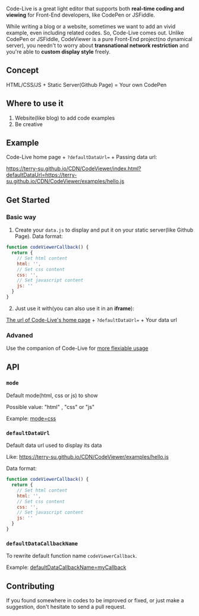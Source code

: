 Code-Live is a great light editor that supports both **real-time coding and viewing** for Front-End developers, like CodePen or JSFiddle.  
  
While writing a blog or a website, sometimes we want to add an vivid example, even including related codes. So, Code-Live comes out. Unlike CodePen or JSFiddle, CodeViewer is a pure Front-End project(no dynamical server), you needn't to worry about **transnational network restriction** and you're able to **custom display style** freely.


## Concept
HTML/CSS/JS + Static Server(Github Page) = Your own CodePen


## Where to use it
1. Website(like blog) to add code examples
2. Be creative


## Example
Code-Live home page + `?defaultDataUrl=` + Passing data url:     
  
https://terry-su.github.io/CDN/CodeViewer/index.html?defaultDataUrl=https://terry-su.github.io/CDN/CodeViewer/examples/hello.js


## Get Started
### Basic way
1. Create your `data.js` to display and put it on your static server(like Github Page). Data format:
```js
function codeViewerCallback() {
  return {
    // Set html content
    html: '',
    // Set css content
    css: '',
    // Set javascript content
    js: ''
  }
}
```

2. Just use it with(you can also use it in an **iframe**):      
  
[The url of Code-Live's home page](https://terry-su.github.io/CDN/CodeViewer/index.html) + `?defaultDataUrl=` + Your data url

### Advaned
Use the companion of Code-Live for [more flexiable usage](https://github.com/Terry-Su/CDN/tree/master/CodeViewer/examples/iframe)


## API
### `mode`
Default mode(html, css or js) to show  

Possible value: "html" , "css" or "js"    
   
Example: [mode=css](https://terry-su.github.io/CDN/CodeViewer/index.html?defaultDataUrl=https://terry-su.github.io/CDN/CodeViewer/examples/hello.js&mode=css)

### `defaultDataUrl`
Default data url used to display its data   
  
Like: https://terry-su.github.io/CDN/CodeViewer/examples/hello.js  
  
Data format:
```js
function codeViewerCallback() {
  return {
    // Set html content
    html: '',
    // Set css content
    css: '',
    // Set javascript content
    js: ''
  }
}
```

### `defaultDataCallbackName`
To rewrite default function name `codeViewerCallback`.   

Example: [defaultDataCallbackName=myCallback](https://terry-su.github.io/CDN/CodeViewer/index.html?defaultDataUrl=https://terry-su.github.io/CDN/CodeViewer/examples/testData-my-callback.js&defaultDataCallbackName=myCallback)


## Contributing
If you found somewhere in codes to be improved or fixed, or just make a suggestion, don't hesitate to send a pull request.
